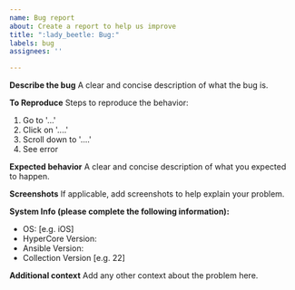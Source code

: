 ```yaml
---
name: Bug report
about: Create a report to help us improve
title: ":lady_beetle: Bug:"
labels: bug
assignees: ''

---
```


**Describe the bug**
A clear and concise description of what the bug is.

**To Reproduce**
Steps to reproduce the behavior:
1. Go to '...'
2. Click on '....'
3. Scroll down to '....'
4. See error

**Expected behavior**
A clear and concise description of what you expected to happen.

**Screenshots**
If applicable, add screenshots to help explain your problem.

**System Info (please complete the following information):**
 - OS: [e.g. iOS]
 - HyperCore Version: 
 - Ansible Version: 
 - Collection Version [e.g. 22]

**Additional context**
Add any other context about the problem here.
